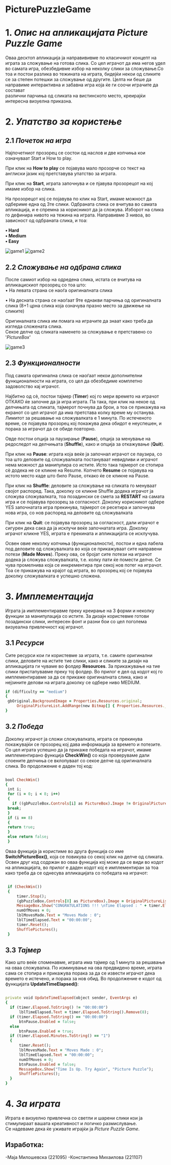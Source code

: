 # PicturePuzzleGame

# 1. ***Опис на апликацијата Picture Puzzle Game***
   
   Оваа десктоп апликација ја направививме по класичниот концепт на играта за сложување на готова слика. Со цел играчот да има негов удел во самата игра, обезбедивме избор на неколку слики за сложување.Со тоа и 
   постои разлика во тежината на играта, бидејќи некои од сликите се за степен потешки за сложување од другите. Целта ни беше да направиме интерактивна и забавна игра која ќе ги соочи играчите да состават 	 
   различни парчиња од сликата на вистинското место, креирајќи интересна визуелна приказна.

# 2. ***Упатство за користење*** <br/>
   ## 2.1 ***Почеток на игра***

   Најпочетниот прозорец се состои од наслов и две копчиња кои означуваат Start и How to play. </br>
   
   При клик на **How to play** се појавува мало прозорче со текст на англиски јазик кој претставува упатство за играта.<br/>
   
   При клик на **Start**, играта започнува и се пјавува прозорецот на кој имаме избор на слика.<br/>
   
   На прозорецот кој се појавува по клик на Start, имаме можност да одбериме една од 3те слики. Одбраната слика се вчитува во самата апликација, и е спремна за корисникот да ја сложува.
   Изборот на слика го дефинира нивото на тежина на играта. Направивме 3 нивоа, во зависност од одбраната слика, и тоа:
   
   **•	Hard <br/>
   •	Medium <br/>
   •	Easy**
   
![game1](https://github.com/miloshevskamaja/PicturePuzzleGame/assets/139159171/bf49b016-add6-4bdd-afb1-adb6e11ddbbf)
![game2](https://github.com/miloshevskamaja/PicturePuzzleGame/assets/139159171/582679e2-a1fb-49ed-92d7-7c4fab8b65e1)



   ## 2.2 ***Сложување на одбрана слика***

   После самиот избор на одредена слика, истата се вчитува на апликацискиот прозорец со тоа што:<br/>
   •	На левата страна се наоѓа оригиналната слика </br>
   
   •	На десната страна се наоѓаат 9те еднакви парчиња од оригиналната слика (8+1 црна слика која означува празно место за движење на сликите)<br/>
   
   Оригиналната слика им помага на играчите да знаат како треба да изгледа сложената слика. <br/>
   Секое делче од сликата наменето за сложување е претставено со '_PictureBox_'

   ![game3](https://github.com/miloshevskamaja/PicturePuzzleGame/assets/139159171/953447cd-51e3-45dd-8c55-eeac37d331ca)


   ## 2.3 ***Функционалности***

   Под самата оригинална слика се наоѓаат некои дополнителни функционалности на играта, со цел да обезбедиме комплетно задоволство кај играчот.</br>
   
   Најбитно од сѐ, постои тајмер (**Timer**) кој го мери времето на играчот ОТКАКО ќе започне да ја игра играта. Па така, при клик на некое од делчињата од сликата, тајмерот почнува да брои, а тоа се                 прикажува на екранот со цел играчот да има претстава колку време му останува. Лимитот за решавање на сложувалката е 1 минута. По истеченото време, се појавува прозорец кој покажува дека обидот е неуспешен, и      порака за играчот да се обиде повторно.<br/>

   Овде постои опција за паузирање (**Pause**), опција за менување на редоследот на делчињата (**Shuffle**), како и опција за откажување (**Quit**). <br/>

   При клик на **Pause**: играта која веќе ја започнал играчот се паузира, со тоа што деловите од сложувалката постануваат невидливи и играчот нема можност да манипулира со истите. Исто така тајмерот се стопира      сѐ додека не се кликне  на Resume. Копчето **Resume** се појавува на истото место каде што било Pause, откако ќе се кликне на Pause.<br/>

   При клик  на **Shuffle**: деловите за сложување на сликата го менуваат својот распоред. Така, доколку се кликне Shuffle додека играчот ја сложува сложувалката, тоа позадински се смета за **RESTART** на самата     игра и се појавува прозорец за согласност. Доколку корисникот одбере YES започнатата игра прекинува, тајмерот се ресетира и започнува нова игра, со нов распоред на деловите од сложувалката

   При клик  на **Quit**: се појавува прозорец за согласност, дали играчот е сигурен дека сака да ја исклучи веќе започнатата игра. Доколку играчот кликне YES, играта е прекината и апликацијата се исклучува.

   Освен овие неколку копчиња (функционалности), постои и една лабела под деловите од сложувалката во која се прикажуваат сите направени потези  (**Made Moves**). Преку ова, се бројат сите потези на играчот          додека ја сложува сложувалката, т.е. колку пати ќе помести делче. Се чува промелнива која се инкрементира при секој нов потег на играчот. Тоа се прикажува на крајот од играта, во прозорец кој се појавува          доколку сложувалката е успешно сложена. 

 # 3. ***Имплементација***

   Играта ја имплементиравме преку креирање на 3 форми и неколку функции за манипулација со истите. За дизајн користевме готови позадински слики, интересен фонт и разни бои со цел поголема визуеална 
   привлечност кај играчот. 

   ## 3.1 ***Ресурси***

   Сите ресурси кои ги користевме за играта, т.е. самите оригинални слики, деловите на истите тие слики, како и сликите за дизајн на апликацијата ги чуваме во фолдер  **Resources**. За прикажување на тие слики 
   пристапувавме преку тој фолдер. Во прилог е дел од кодот кој го имплементиравме за да се прикаже оригиналната слика, како и нејзините делови на играта доколку се одбере ниво MEDIUM.

   ```ruby
   if (difficulty == "medium")
   {
   	gbOriginal.BackgroundImage = Properties.Resources.original;
    	OriginalPictureList.AddRange(new Bitmap[] { Properties.Resources._1, Properties.Resources._2, Properties.Resources._3, Properties.Resources._4, Properties.Resources._5, Properties.Resources._6, 		Properties.Resources._7, Properties.Resources._8, Properties.Resources._9, Properties.Resources._null });
   }
   ```

   ## 3.2 ***Победа***

   Доколку играчот ја сложи сложувалката, играта се прекинува покажувајќи се прозорец кој дава информација за времето и потезите.
   Со цел играта успешно да ја прикаже победата на играчот, имаме имплементирано функција **CheckWin()** со која проверуваме дали споените делчиња се вклопуваат со секое делче од оригиналната слика. Во 
   продолжение е даден тој код:

   ```ruby

   bool CheckWin()
   {
    int i;
    for (i = 0; i < 8; i++)
    {
      if ((gbPuzzleBox.Controls[i] as PictureBox).Image != OriginalPictureList[i])
	break;
    }
    if (i == 8)
    {
	return true;
    }
    else return false;
    }

   ```
   Оваа функција ја користиме во друга функција со име **SwitchPictureBox()**, која се повикува со секој клик на делче од сликата. Освен друг код содржан во оваа функција кој може да се види во кодот на 
   апликацијата, во прилог е даден кодот кој е имплементиран за тоа како треба да се однесува апликацијата со победата на играчот:

   ```ruby

    if (CheckWin())
    {
    	timer.Stop();
    	(gbPuzzleBox.Controls[8] as PictureBox).Image = OriginalPictureList[8];
    	MessageBox.Show("CONGRATULATIONS !!! \nTime Elapsed : " + timer.Elapsed.ToString().Remove(8) + "\nTotal Moves Made : " + numOfMoves, "Picture Puzzle Game");
    	numOfMoves = 0;
    	lblMovesMade.Text = "Moves Made : 0";
    	lblTimeElapsed.Text = "00:00:00";
    	timer.Reset();
    	ShufflePictures();
    }

   ```
   ## 3.3 ***Тајмер***

   Како што веќе споменавме, играта има тајмер од 1 минута за решавање на оваа сложувалка. По изминување на ова предвидено време, играта сама се стопира и прикажува порака за да се извести играчот дека времето е 
   истечено, и порака за  нов обид. Во продолжение е кодот од функцијата **UpdateTimeElapsed()**:
   

   ```ruby

   private void UpdateTimeElapsed(object sender, EventArgs e)
   {
     if (timer.Elapsed.ToString() != "00:00:00")
         lblTimeElapsed.Text = timer.Elapsed.ToString().Remove(8);
     if (timer.Elapsed.ToString() == "00:00:00")
         btnPause.Enabled = false;
     else
         btnPause.Enabled = true;
     if (timer.Elapsed.Minutes.ToString() == "1")
     {
         timer.Reset();
         lblMovesMade.Text = "Moves Made : 0";
         lblTimeElapsed.Text = "00:00:00";
         numOfMoves = 0;
         btnPause.Enabled = false;
         MessageBox.Show("Time Is Up. Try Again", "Picture Puzzle");
         ShufflePictures();
     }
   }
```

# 4. ***За играта*** 

  Играта е визуелно привлечна со светли и шарени слики кои ја стимулираат вашата креативност и логичко размислување.
  <br/>
  Се надеваме дека ќе уживате играјќи ја _Picture Puzzle Game_.

  ## Изработка: <br/>
  
  -Маја Милошевска (221095)
  -Константина Михаилова (221107)




